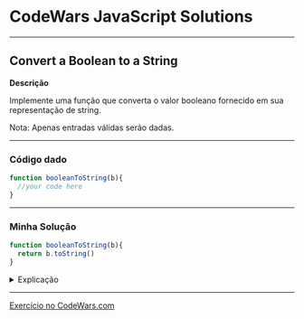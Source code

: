 # CodeWars JavaScript Solutions

---

## Convert a Boolean to a String


**Descrição**

Implemente uma função que converta o valor booleano fornecido em sua representação de string.

Nota: Apenas entradas válidas serão dadas.

---

### Código dado

```JavaScript
function booleanToString(b){
  //your code here
}
```

---
### Minha Solução

```JavaScript
function booleanToString(b){
  return b.toString()
}
```

<details>
<summary>Explicação</summary>

Nesta função, usei o método `toString()` para converter o valor booleano em sua representação de string. O método toString() é uma função embutida em valores booleanos em JavaScript que retorna a representação em string do valor.

Testando a função com alguns exemplos:

```` javascript
console.log(booleanToString(true));   // Output: "true"
console.log(booleanToString(false));  // Output: "false"
console.log(booleanToString(0));      // Output: "false" (0 é considerado falso)
console.log(booleanToString(1));      // Output: "true" (qualquer valor diferente de 0 é considerado verdadeiro)
````

A função irá retornar a representação em string correspondente ao valor booleano fornecido.

</details>

---

[Exercício no CodeWars.com](https://www.codewars.com/kata/551b4501ac0447318f0009cd/train/javascript)